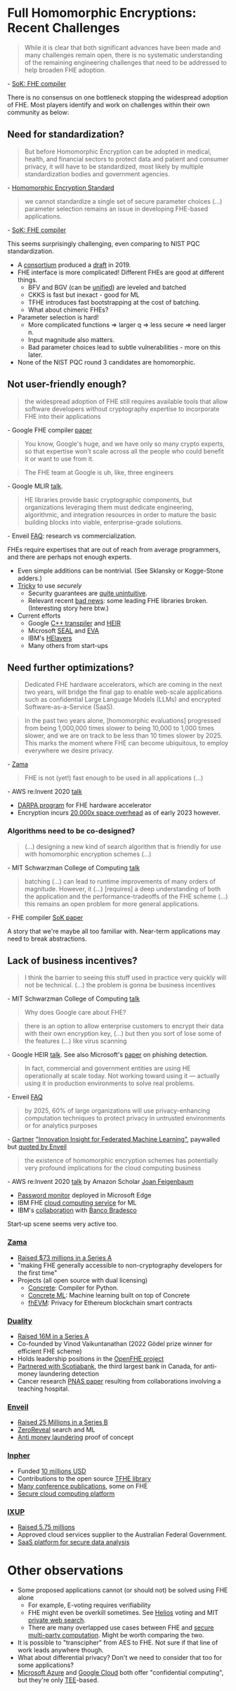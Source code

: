 # Full Homomorphic Encryptions: Recent Challenges

> While it is clear that both significant advances have been made and many challenges remain open, there is no systematic understanding of the remaining engineering challenges that need to be addressed to help broaden FHE adoption.

\- [SoK: FHE compiler](https://arxiv.org/abs/2101.07078)

There is no consensus on one bottleneck stopping the widespread adoption of FHE.
Most players identify and work on challenges within their own community as below:

## Need for standardization?

> But before Homomorphic Encryption can be adopted in medical, health, and financial sectors to protect data and patient and consumer privacy, it will have to be standardized, most likely by multiple standardization bodies and government agencies.

\- [Homomorphic Encryption Standard](https://homomorphicencryption.org/wp-content/uploads/2018/11/HomomorphicEncryptionStandardv1.1.pdf)

> we cannot standardize a single set of secure parameter choices (...) parameter selection remains an issue in developing FHE-based applications.

\- [SoK: FHE compiler](https://arxiv.org/abs/2101.07078)

This seems surprisingly challenging, even comparing to NIST PQC standardization.
* A [consortium](https://homomorphicencryption.org/participants/) produced a [draft](https://homomorphicencryption.org/standard/) in 2019. 
* FHE interface is more complicated! Different FHEs are good at different things.
	* BFV and BGV (can be [unified](https://eprint.iacr.org/2021/204)) are leveled and batched
	* CKKS is fast but inexact - good for ML
	* TFHE introduces fast bootstrapping at the cost of batching.
	* What about chimeric FHEs?
* Parameter selection is hard!
	* More complicated functions => larger q => less secure => need larger n.
	* Input magnitude also matters.
	* Bad parameter choices lead to subtle vulnerabilities - more on this later.
* None of the NIST PQC round 3 candidates are homomorphic.

## Not user-friendly enough?

> the widespread adoption of FHE still requires available tools that allow software developers without cryptography expertise to incorporate FHE into their applications

\- Google FHE compiler [paper](https://arxiv.org/abs/2106.07893)

> You know, Google's huge, and we have only so many crypto experts, so that expertise won't scale across all the people who could benefit it or want to use from it.

> The FHE team at Google is uh, like, three engineers

\- Google MLIR [talk](https://www.youtube.com/watch?v=kqDFdKUTNA4).

> HE libraries provide basic cryptographic components, but organizations leveraging them must dedicate engineering, algorithmic, and integration resources in order to mature the basic building blocks into viable, enterprise-grade solutions.

\- Enveil [FAQ](https://www.enveil.com/privacy-enhancing-technologies/): research vs commercialization.

FHEs require expertises that are out of reach from average programmers, and there are perhaps not enough experts.
* Even simple additions can be nontrivial. (See Sklansky or Kogge-Stone adders.)
* [Tricky](https://github.com/microsoft/SEAL/blob/main/SECURITY.md) to use *securely*
	* Security guarantees are [quite unintuitive](https://eprint.iacr.org/2020/1533).
	* Relevant recent [bad news](https://eprint.iacr.org/2024/127): some leading FHE libraries broken. (Interesting story here btw.)
* Current efforts
	* Google [C++ transpiler](https://github.com/google/fully-homomorphic-encryption) and [HEIR](https://heir.dev/)
	* Microsoft [SEAL](https://github.com/microsoft/SEAL) and [EVA](https://github.com/microsoft/EVA)
	* IBM's [HElayers](https://ibm.github.io/helayers/index.html)
	* Many others from start-ups

## Need further optimizations?

> Dedicated FHE hardware accelerators, which are coming in the next two years, will bridge the final gap to enable web-scale applications such as confidential Large Language Models (LLMs) and encrypted Software-as-a-Service (SaaS).

> In the past two years alone, \[homomorphic evaluations\] progressed from being 1,000,000 times slower to being 10,000 to 1,000 times slower, and we are on track to be less than 10 times slower by 2025. This marks the moment where FHE can become ubiquitous, to employ everywhere we desire privacy.

\- [Zama](https://www.zama.ai/post/zama-fhe-master-plan)

> FHE is not (yet!) fast enough to be used in all applications (...)

\- AWS re:Invent 2020 [talk](https://www.youtube.com/watch?v=ZQkB9XRqdnc)

* [DARPA program](https://www.darpa.mil/news-events/2021-03-08) for FHE hardware accelerator
* Encryption incurs [20,000x space overhead](https://www.jeremykun.com/2023/02/13/googles-fully-homomorphic-encryption-compiler-a-primer/) as of early 2023 however.

### Algorithms need to be co-designed?

> (...) designing a new kind of search algorithm that is friendly for use with homomorphic encryption schemes (...)

\- MIT Schwarzman College of Computing [talk](https://www.youtube.com/watch?v=96PKpE1VWUs)

> batching (...) can lead to runtime improvements of many orders of magnitude. However, it (...) \[requires\] a deep understanding of both the application and the performance-tradeoffs of the FHE scheme
> (...) this remains an open problem for more general applications.

\- FHE compiler [SoK paper](https://arxiv.org/pdf/2101.07078.pdf)

A story that we're maybe all too familiar with.
Near-term applications may need to break abstractions.

## Lack of business incentives?

> I think the barrier to seeing this stuff used in practice very quickly will not be technical.
> (...) the problem is gonna be business incentives

\- MIT Schwarzman College of Computing [talk](https://www.youtube.com/watch?v=96PKpE1VWUs)

> Why does Google care about FHE?

> there is an option to allow enterprise customers to encrypt their data with their own encryption key, (...) but then you sort of lose some of the features (...) like virus scanning

\- Google HEIR [talk](https://www.youtube.com/watch?v=kqDFdKUTNA4). See also Microsoft's [paper](https://ieeexplore.ieee.org/abstract/document/9053729) on phishing detection.

> In fact, commercial and government entities are using HE operationally at scale today. Not working toward using it — actually using it in production environments to solve real problems.

\- Enveil [FAQ](https://www.enveil.com/faq/)

> by 2025, 60% of large organizations will use privacy-enhancing computation techniques to protect privacy in untrusted environments or for analytics purposes

\- [Gartner](https://en.wikipedia.org/wiki/Gartner) ["Innovation Insight for Federated Machine Learning"](https://www.gartner.com/en/documents/4014059), paywalled but [quoted by Enveil](https://www.enveil.com/enveil-secures-25-million-in-series-b-funding/)

> the existence of homomorphic encryption schemes has potentially very profound implications for the cloud computing business

\- AWS re:Invent 2020 [talk](https://www.youtube.com/watch?v=ZQkB9XRqdnc) by Amazon Scholar [Joan Feigenbaum](https://www.amazon.science/author/joan-feigenbaum) 

* [Password monitor](https://www.microsoft.com/en-us/research/blog/password-monitor-safeguarding-passwords-in-microsoft-edge/) deployed in Microsoft Edge
* IBM FHE [cloud computing service](https://he4cloud.com/public/about) for ML
* IBM's [collaboration](https://ibm-research.medium.com/top-brazilian-bank-pilots-privacy-encryption-quantum-computers-cant-break-92ed2695bf14) with [Banco Bradesco](https://en.wikipedia.org/wiki/Banco_Bradesco)

Start-up scene seems very active too.

### [Zama](https://www.zama.ai/)

* [Raised $73 millions in a Series A](https://www.zama.ai/post/zama-fhe-master-plan)
* "making FHE generally accessible to non-cryptography developers for the first time"
* Projects (all open source with dual licensing)
	* [Concrete](https://github.com/zama-ai/concrete): Compiler for Python.
	* [Concrete ML](https://github.com/zama-ai/concrete-ml): Machine learning built on top of Concrete
	* [fhEVM](https://github.com/zama-ai/fhevm): Privacy for Ethereum blockchain smart contracts

### [Duality](https://dualitytech.com/)

* [Raised 16M in a Series A](https://techcrunch.com/2019/10/30/duality-cybersecurity-16-million/)
* Co-founded by Vinod Vaikuntanathan (2022 Gödel prize winner for efficient FHE scheme)
* Holds leadership positions in the [OpenFHE project](https://www.openfhe.org/)
* [Partnered with Scotiabank](https://www.prnewswire.com/news-releases/duality-technologies-launches-secureplus-query-the-first-privacy-enhanced-query-engine-for-data-collaboration-301022308.html), the third largest bank in Canada, for anti-money laundering detection
* Cancer research [PNAS paper](https://www.pnas.org/doi/10.1073/pnas.2304415120) resulting from collaborations involving a teaching hospital.

### [Enveil](https://www.enveil.com/)

* [Raised 25 Millions in a Series B](https://www.enveil.com/enveil-secures-25-million-in-series-b-funding/)
* [ZeroReveal](https://www.enveil.com/products/) search and ML
* [Anti money laundering](https://www.enveil.com/enveil-teams-recognized-at-techsprint/) proof of concept

### [Inpher](https://inpher.io/)

* Funded [10 millions USD](https://www.prnewswire.com/news-releases/jp-morgan-leads-usd-10-million-financing-in-leading-data-security-and-machine-learning-provider-inpher-300743090.html)
* Contributions to the open source [TFHE library](https://tfhe.github.io/tfhe/)
* [Many conference publications](https://inpher.io/learn/research/), some on FHE
* [Secure cloud computing platform](https://inpher.io/xor-secret-computing/)

### [IXUP](https://ixup.com/)

* [Raised 5.75 millions](https://itmunch.com/data-encryption-provider-ixup-appoints-new-ceo-md-marcus-gracey/)
* Approved cloud services supplier to the Australian Federal Government.
* [SaaS platform for secure data analysis](https://ixup.com/platform/)

# Other observations

* Some proposed applications cannot (or should not) be solved using FHE alone
	* For example, E-voting requires verifiability
	* FHE might even be overkill sometimes. See [Helios](https://vote.heliosvoting.org/) voting and MIT [private web search](https://www.youtube.com/watch?v=ZQkB9XRqdnc).
	* There are many overlapped use cases between FHE and [secure multi-party computation](https://en.wikipedia.org/wiki/Secure_multi-party_computation). Might be worth comparing the two.
* It is possible to "transcipher" from AES to FHE. Not sure if that line of work leads anywhere though.
* What about differential privacy? Don't we need to consider that too for some applications?
* [Microsoft Azure](https://learn.microsoft.com/en-us/azure/confidential-computing/overview) and [Google Cloud](https://cloud.google.com/security/products/confidential-computing?hl=en) both offer "confidential computing", but they're only [TEE](https://en.wikipedia.org/wiki/Trusted_execution_environment)-based.
